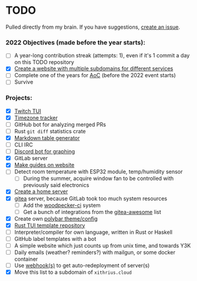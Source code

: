 # TODO

Pulled directly from my brain. If you have suggestions, [create an issue](https://github.com/Xithrius/TODO/issues/new).

### 2022 Objectives (made before the year starts):
- [ ] A year-long contribution streak (attempts: 1), even if it's 1 commit a day on this TODO repository
- [x] [Create a website with multiple subdomains for different services](https://github.com/Xithrius/xithrius.cloud)
- [ ] Complete one of the years for [AoC](https://adventofcode.com/) (before the 2022 event starts)
- [ ] Survive

### Projects:
- [x] [Twitch TUI](https://github.com/Xithrius/twitch-tui)
- [x] [Timezone tracker](https://github.com/Xithrius/timezone-tracker)
- [ ] GitHub bot for analyzing merged PRs
- [ ] Rust `git diff` statistics crate
- [x] [Markdown table generator](https://github.com/Xithrius/markdown-table-rs)
- [ ] CLI IRC
- [ ] [Discord bot for graphing](https://github.com/Xithrius/Xythrion)
- [x] GitLab server
- [x] [Make guides on website](https://github.com/Xithrius/xithrius.cloud/tree/main/site_guides)
- [ ] Detect room temperature with ESP32 module, temp/humidity sensor
  - [ ] During the summer, acquire window fan to be controlled with previously said electronics
- [x] [Create a home server](https://github.com/Xithrius/titan.xithrius.cloud)
- [x] [gitea](https://docs.gitea.io/en-us) server, because GitLab took too much system resources
  - [ ] Add the [woodpecker-ci](https://github.com/woodpecker-ci/woodpecker) system
  - [ ] Get a bunch of integrations from the [gitea-awesome](https://gitea.com/gitea/awesome-gitea) list
- [x] Create own [polybar theme/config](https://github.com/Xithrius/dotfiles/tree/main/.config/polybar)
- [x] [Rust TUI template repository](https://github.com/Xithrius/rust-tui-project-template)
- [ ] Interpreter/compiler for own language, written in Rust or Haskell 
- [ ] GitHub label templates with a bot
- [ ] A simple website which just counts up from unix time, and towards Y3K
- [ ] Daily emails (weather? reminders?) with mailgun, or some docker container
- [ ] Use [webhook(s)](https://github.com/adnanh/webhook) to get auto-redeployment of server(s)
- [x] Move this list to a subdomain of `xithrius.cloud`
